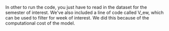 
In other to run the code, you just have to read in the dataset for the semester of interest. We've also included a line of code called  V_ew, which can be used to filter for week of interest. We did this because of the computational cost of the model.
